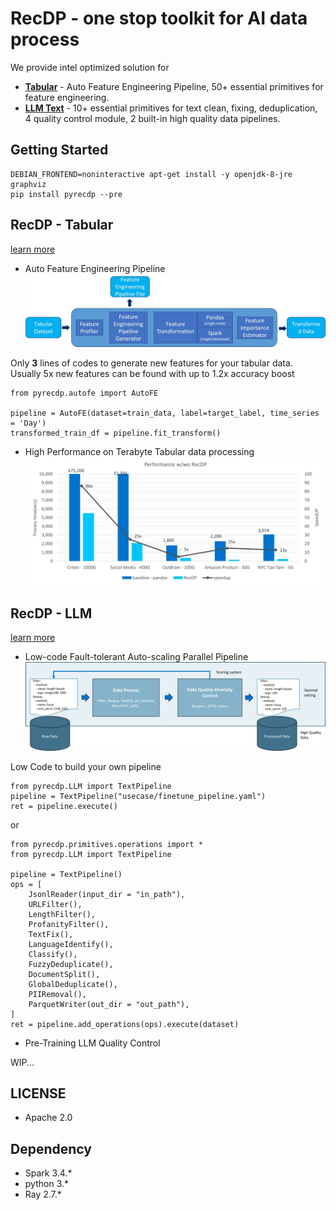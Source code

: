 # RecDP - one stop toolkit for AI data process

We provide intel optimized solution for

* [**Tabular**](pyrecdp/autofe/README.md) - Auto Feature Engineering Pipeline, 50+ essential primitives for feature engineering.
* [**LLM Text**](pyrecdp/LLM/README.md) - 10+ essential primitives for text clean, fixing, deduplication, 4 quality control module, 2 built-in high quality data pipelines.

## Getting Started

```
DEBIAN_FRONTEND=noninteractive apt-get install -y openjdk-8-jre graphviz
pip install pyrecdp --pre
```

## RecDP - Tabular
[learn more](pyrecdp/autofe/README.md)

* Auto Feature Engineering Pipeline
![Auto Feature Engineering Pipeline](resources/autofe_pipeline.jpg)

Only **3** lines of codes to generate new features for your tabular data. Usually 5x new features can be found with up to 1.2x accuracy boost
```
from pyrecdp.autofe import AutoFE

pipeline = AutoFE(dataset=train_data, label=target_label, time_series = 'Day')
transformed_train_df = pipeline.fit_transform()
```

* High Performance on Terabyte Tabular data processing
![Performance](resources/recdp_performance.jpg)

## RecDP - LLM
[learn more](pyrecdp/LLM/README.md)

* Low-code Fault-tolerant Auto-scaling Parallel Pipeline
![LLM Pipeline](resources/llm_pipeline.jpg)

Low Code to build your own pipeline
```
from pyrecdp.LLM import TextPipeline
pipeline = TextPipeline("usecase/finetune_pipeline.yaml")
ret = pipeline.execute()
```
or
```
from pyrecdp.primitives.operations import *
from pyrecdp.LLM import TextPipeline

pipeline = TextPipeline()
ops = [
    JsonlReader(input_dir = "in_path"),
    URLFilter(),
    LengthFilter(),
    ProfanityFilter(),
    TextFix(),
    LanguageIdentify(),
    Classify(),
    FuzzyDeduplicate(),
    DocumentSplit(),
    GlobalDeduplicate(),
    PIIRemoval(),
    ParquetWriter(out_dir = "out_path"),
]
ret = pipeline.add_operations(ops).execute(dataset)
```

* Pre-Training LLM Quality Control

WIP...

## LICENSE
* Apache 2.0

## Dependency
* Spark 3.4.*
* python 3.*
* Ray 2.7.*